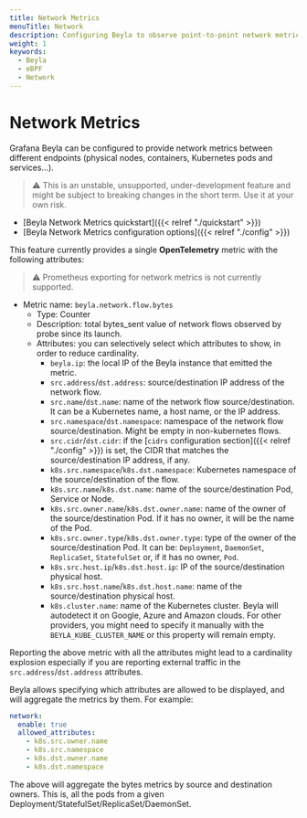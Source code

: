 ```yaml
---
title: Network Metrics
menuTitle: Network
description: Configuring Beyla to observe point-to-point network metrics.
weight: 1
keywords:
  - Beyla
  - eBPF
  - Network
---
```


# Network Metrics

Grafana Beyla can be configured to provide network metrics between different endpoints (physical nodes,
containers, Kubernetes pods and services...).

> ⚠️ This is an unstable, unsupported, under-development feature and might be subject to breaking changes in
> the short term. Use it at your own risk.

- [Beyla Network Metrics quickstart]({{< relref "./quickstart" >}})
- [Beyla Network Metrics configuration options]({{< relref "./config" >}})

This feature currently provides a single **OpenTelemetry** metric with the following attributes:

> ⚠️ Prometheus exporting for network metrics is not currently supported.

* Metric name: `beyla.network.flow.bytes`
  * Type: Counter
  * Description: total bytes_sent value of network flows observed by probe since its launch.
  * Attributes: you can selectively select which attributes to show, in order to reduce cardinality.
    * `beyla.ip`: the local IP of the Beyla instance that emitted the metric.
    * `src.address`/`dst.address`: source/destination IP address of the network flow.
    * `src.name`/`dst.name`: name of the network flow source/destination. It can be a Kubernetes name, a host name, or the IP address.
    * `src.namespace`/`dst.namespace`: namespace of the network flow source/destination. Might be empty in non-kubernetes flows.
    * `src.cidr`/`dst.cidr`: if the [`cidrs` configuration section]({{< relref "./config" >}}) is set, the CIDR
      that matches the source/destination IP address, if any.
    * `k8s.src.namespace`/`k8s.dst.namespace`: Kubernetes namespace of the source/destination of the flow.
    * `k8s.src.name`/`k8s.dst.name`: name of the source/destination Pod, Service or Node.
    * `k8s.src.owner.name`/`k8s.dst.owner.name`: name of the owner of the source/destination Pod. If it has no owner,
      it will be the name of the Pod.
    * `k8s.src.owner.type`/`k8s.dst.owner.type`: type of the owner of the source/destination Pod.
      It can be: `Deployment`, `DaemonSet`, `ReplicaSet`, `StatefulSet` or, if it has no owner, `Pod`.
    * `k8s.src.host.ip`/`k8s.dst.host.ip`: IP of the source/destination physical host.
    * `k8s.src.host.name`/`k8s.dst.host.name`: name of the source/destination physical host.
    * `k8s.cluster.name`: name of the Kubernetes cluster. Beyla will autodetect it on Google, Azure and
      Amazon clouds. For other providers, you might need to specify it manually with the `BEYLA_KUBE_CLUSTER_NAME`
      or this property will remain empty.

Reporting the above metric with all the attributes might lead to a cardinality explosion
especially if you are reporting external traffic in the `src.address`/`dst.address` attributes.

Beyla allows specifying which attributes are allowed to be displayed, and will aggregate
the metrics by them. For example:

```yaml
network:
  enable: true
  allowed_attributes:
    - k8s.src.owner.name
    - k8s.src.namespace
    - k8s.dst.owner.name
    - k8s.dst.namespace
```

The above will aggregate the bytes metrics by source and destination owners. This is, all the
pods from a given Deployment/StatefulSet/ReplicaSet/DaemonSet.